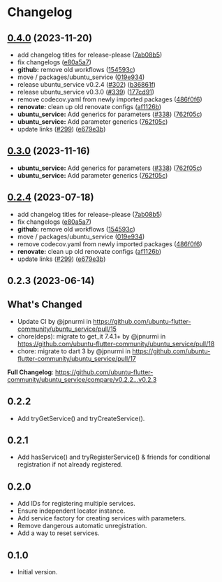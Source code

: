# Changelog

## [0.4.0](https://github.com/spydon/ubuntu-flutter-plugins/compare/ubuntu_service-v0.3.0...ubuntu_service-v0.4.0) (2023-11-20)


* add changelog titles for release-please ([7ab08b5](https://github.com/spydon/ubuntu-flutter-plugins/commit/7ab08b564ce1c4819f0a5245f9d814baa492e5da))
* fix changelogs ([e80a5a7](https://github.com/spydon/ubuntu-flutter-plugins/commit/e80a5a75e31e983bf6ebad7d7ba76f26f98ccbbc))
* **github:** remove old workflows ([154593c](https://github.com/spydon/ubuntu-flutter-plugins/commit/154593c71e41672e830d3dc208231de10fd86b4e))
* move / packages/ubuntu_service ([019e934](https://github.com/spydon/ubuntu-flutter-plugins/commit/019e934e5161d02a7aaee4d9e71c37bb152a200a))
* release ubuntu_service v0.2.4 ([#302](https://github.com/spydon/ubuntu-flutter-plugins/issues/302)) ([b36861f](https://github.com/spydon/ubuntu-flutter-plugins/commit/b36861f166713bcf56b0d5ffb36c0010f9f8f40e))
* release ubuntu_service v0.3.0 ([#339](https://github.com/spydon/ubuntu-flutter-plugins/issues/339)) ([177cd91](https://github.com/spydon/ubuntu-flutter-plugins/commit/177cd91f3d5780670c0ea3668a4727d1cff17ee3))
* remove codecov.yaml from newly imported packages ([486f0f6](https://github.com/spydon/ubuntu-flutter-plugins/commit/486f0f696ab14f9d068a1cbae561152834c3a129))
* **renovate:** clean up old renovate configs ([af1126b](https://github.com/spydon/ubuntu-flutter-plugins/commit/af1126ba62d60fb411ddb0b29e326f0f51a6b297))
* **ubuntu_service:** Add generics for parameters ([#338](https://github.com/spydon/ubuntu-flutter-plugins/issues/338)) ([762f05c](https://github.com/spydon/ubuntu-flutter-plugins/commit/762f05cefaad72083063c61728a1c4db6daee95b))
* **ubuntu_service:** Add parameter generics ([762f05c](https://github.com/spydon/ubuntu-flutter-plugins/commit/762f05cefaad72083063c61728a1c4db6daee95b))
* update links ([#299](https://github.com/spydon/ubuntu-flutter-plugins/issues/299)) ([e679e3b](https://github.com/spydon/ubuntu-flutter-plugins/commit/e679e3b3a8a6316a0fc56e9695a6798d26f3929b))

## [0.3.0](https://github.com/canonical/ubuntu-flutter-plugins/compare/ubuntu_service-v0.2.4...ubuntu_service-v0.3.0) (2023-11-16)


* **ubuntu_service:** Add generics for parameters ([#338](https://github.com/canonical/ubuntu-flutter-plugins/issues/338)) ([762f05c](https://github.com/canonical/ubuntu-flutter-plugins/commit/762f05cefaad72083063c61728a1c4db6daee95b))
* **ubuntu_service:** Add parameter generics ([762f05c](https://github.com/canonical/ubuntu-flutter-plugins/commit/762f05cefaad72083063c61728a1c4db6daee95b))

## [0.2.4](https://github.com/canonical/ubuntu-flutter-plugins/compare/ubuntu_service-v0.2.3...ubuntu_service-v0.2.4) (2023-07-18)


* add changelog titles for release-please ([7ab08b5](https://github.com/canonical/ubuntu-flutter-plugins/commit/7ab08b564ce1c4819f0a5245f9d814baa492e5da))
* fix changelogs ([e80a5a7](https://github.com/canonical/ubuntu-flutter-plugins/commit/e80a5a75e31e983bf6ebad7d7ba76f26f98ccbbc))
* **github:** remove old workflows ([154593c](https://github.com/canonical/ubuntu-flutter-plugins/commit/154593c71e41672e830d3dc208231de10fd86b4e))
* move / packages/ubuntu_service ([019e934](https://github.com/canonical/ubuntu-flutter-plugins/commit/019e934e5161d02a7aaee4d9e71c37bb152a200a))
* remove codecov.yaml from newly imported packages ([486f0f6](https://github.com/canonical/ubuntu-flutter-plugins/commit/486f0f696ab14f9d068a1cbae561152834c3a129))
* **renovate:** clean up old renovate configs ([af1126b](https://github.com/canonical/ubuntu-flutter-plugins/commit/af1126ba62d60fb411ddb0b29e326f0f51a6b297))
* update links ([#299](https://github.com/canonical/ubuntu-flutter-plugins/issues/299)) ([e679e3b](https://github.com/canonical/ubuntu-flutter-plugins/commit/e679e3b3a8a6316a0fc56e9695a6798d26f3929b))

## 0.2.3 (2023-06-14)

## What's Changed
* Update CI by @jpnurmi in https://github.com/ubuntu-flutter-community/ubuntu_service/pull/15
* chore(deps): migrate to get_it 7.4.1+ by @jpnurmi in https://github.com/ubuntu-flutter-community/ubuntu_service/pull/18
* chore: migrate to dart 3 by @jpnurmi in https://github.com/ubuntu-flutter-community/ubuntu_service/pull/17


**Full Changelog**: https://github.com/ubuntu-flutter-community/ubuntu_service/compare/v0.2.2...v0.2.3

## 0.2.2

- Add tryGetService() and tryCreateService().

## 0.2.1

- Add hasService() and tryRegisterService() & friends for conditional
  registration if not already registered.

## 0.2.0

- Add IDs for registering multiple services.
- Ensure independent locator instance.
- Add service factory for creating services with parameters.
- Remove dangerous automatic unregistration.
- Add a way to reset services.

## 0.1.0

- Initial version.
